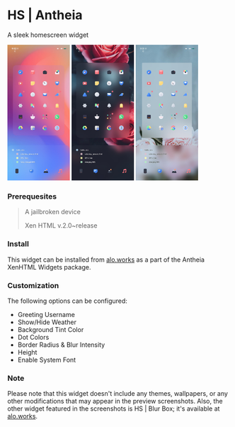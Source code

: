 # HS | Antheia

A sleek homescreen widget

<img src="readme_images/SS1.jpg" width="28%"> <img src="readme_images/SS2.jpg" width="28%"> <img src="readme_images/SS3.jpg" width="28%">

### Prerequesites

> A jailbroken device
>
> Xen HTML v.2.0~release

### Install

This widget can be installed from [alo.works](https://alo.works) as a part of the Antheia XenHTML Widgets package.

### Customization

The following options can be configured:

- Greeting Username
- Show/Hide Weather
- Background Tint Color
- Dot Colors
- Border Radius & Blur Intensity
- Height
- Enable System Font

### Note

Please note that this widget doesn't include any themes, wallpapers, or any other modifications that may appear in the preview screenshots. Also, the other widget featured in the screenshots is HS | Blur Box; it's available at [alo.works](https://alo.works).

